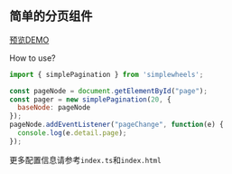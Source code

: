 ## 简单的分页组件

[预览DEMO](http://shooterblog.site/create-simple-wheels/src/simplePagination/index.html)

How to use?

```javascript
import { simplePagination } from 'simplewheels';

const pageNode = document.getElementById("page");
const pager = new simplePagination(20, {
  baseNode: pageNode
});
pageNode.addEventListener("pageChange", function(e) {
  console.log(e.detail.page);
});
```

更多配置信息请参考`index.ts`和`index.html`
